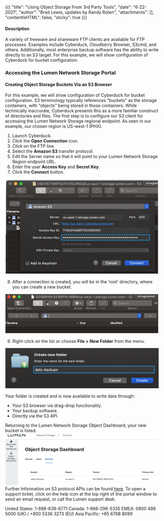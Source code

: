 {{{
  "title": "Using Object Storage From 3rd Party Tools",
  "date": "6-22-2021",
  "author": "Brad Lewis, updates by Randy Roten",
  "attachments": [],
  "contentIsHTML": false,
  "sticky": true
}}}
#### Description
A variety of freeware and shareware FTP clients are available for FTP processes. Examples include Cyberduck, Cloudberry Browser, S3cmd, and others. Additionally, most enterprise backup software has the ability to write directly to an S3 target. For this example, we will show configuration of Cyberduck for bucket configuration. 

### Accessing the Lumen Network Storage Portal
#### Creating Object Storage Buckets Via an S3 Browser
For this example, we will show configuration of Cyberduck for bucket configuration.
S3 terminology typically references “buckets” as the storage containers, with “objects” being stored in those containers. While technically inaccurate, Cyberduck presents this as a more familiar construct of directories and files. The first step is to configure our S3 client for accessing the Lumen Network Storage regional endpoint. As seen in our example, our chosen region is US-west-1 (PHX).
1. Launch Cyberduck.
2. Click the **Open Connection** icon. 
3. Click on the FTP line.
4. Select the **Amazon S3** transfer protocol. 
5. Edit the Server name so that it will point to your Lumen Network Storage Region endpoint URL.
6. Enter the user **Access Key** and **Secret Key**.
7. Click the **Connect** button. 

![Cyberduck login data entry dialog](../../images/LNS-OTNUG_051121/009_Cduck-data-entry-dialog.png)

8. After a connection is created, you will be in the ‘root’ directory, where you can create a new bucket.

![Cyberduck connection “root” directory](../../images/LNS-OTNUG_051121/010_Cduck“root”directory.png)

9. Right-click on the list or choose **File > New Folder** from the menu.

![Cyberduck Create New Folder dialog](../../images/LNS-OTNUG_051121/011_CduckCreateNewFolder.png)

Your folder is created and is now available to write data through: 
* Your S3 browser via drag-drop functionality.
* Your backup software.
* Directly via the S3 API.

Returning to the Lumen Network Storage Object Dashboard, your new bucket is listed.
![Lumen Network Storage Object Dashboard with the just-created new bucket listed, along with Region, Tenant, and Primary Site details](../../images/LNS-OTNUG_051121/012_LNS-ObjectDashboard.png)
Further Information on S3 protocol APIs can be found [here](https://docs.aws.amazon.com/AmazonS3/latest/API/Welcome.html).
To open a support ticket, click on the help icon at the top right of the portal window to send an email request, or call the Lumen support desk.

United States: 1-888-638-6771
Canada: 1-866-296-5335
EMEA: 0800 496 5000 (UK) / +800 5336 3273 (EU) 
Asia Pacific: +65 6768 8099